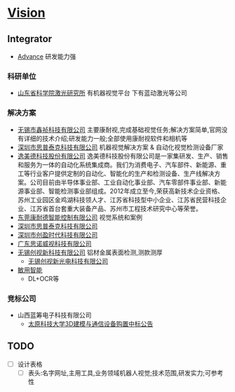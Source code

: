 # [Vision](https://github.com/liuwake/Vision)

## Integrator
- [Advance](http://www.jiandaoshi.com/) 研发能力强
### 科研单位
- [山东省科学院激光研究所](http://www.sdlaser.cn/web/home.do) 有机器视觉平台 下有蓝动激光等公司

### 解决方案
- [无锡市鑫祯科技有限公司](http://www.xz-vision.com/wap/index.asp) 主要康耐视,完成基础视觉任务;解决方案简单,官网没有详细的技术介绍;研发能力一般;全部使用康耐视软件和相机等
- [深圳市思普泰克科技有限公司](https://www.siputek.cn/) 机器视觉解决方案 & 自动化视觉检测设备厂家
- [逸美德科技股份有限公司](http://www.szemd.com/index.html) 逸美德科技股份有限公司是一家集研发、生产、销售和服务为一体的自动化系统集成商。我们为消费电子、汽车部件、新能源、重工等行业客户提供定制的自动化、智能化的生产和检测设备、生产线解决方案。公司目前由半导体事业部、工业自动化事业部、汽车零部件事业部、新能源事业部、智能检测事业部组成。2012年成立至今,荣获高新技术企业资格、苏州工业园区金鸡湖科技领人才、江苏省科技型中小企业、江苏省民营科技企业、江苏省首台套重大装备产品、苏州市工程技术研究中心等荣誉。
- [东莞康耐德智能控制有限公司](http://www.csray.com/) 视觉系统和案例
- [深圳市思普泰克科技有限公司](http://www.siputaike.net/)
- [深圳市创盈时代科技有限公司](http://www.chytime-ccd.com/contactus/)
- [广东思诺威视科技有限公司](http://www.sinnovision.net/)
- [无锡创视新科技有限公司](http://www.mvcreating.com) 铝材金属表面检测,测款测厚
  - [无锡创视新光电科技有限公司](http://www.create-vision.com/)
- [敏用智能](http://www.smartdigital.com.cn/)
  - DL+OCR等
### 竞标公司
- 山西蓝筹电子科技有限公司
  - [太原科技大学3D建模与通信设备购置中标公告](https://www.tianyancha.com/bid/9a8d307543a111e99477506b4b4b2da2)
## TODO
- [ ] 设计表格
  - [ ] 表头:名字网址,主用工具,业务领域机器人视觉;技术范围,研发实力;可参考性